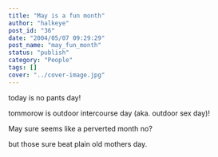 ```yaml
---
title: "May is a fun month"
author: "halkeye"
post_id: "36"
date: "2004/05/07 09:29:29"
post_name: "may_fun_month"
status: "publish"
category: "People"
tags: []
cover: "../cover-image.jpg"
---
```


today is no pants day!  

tommorow is outdoor intercourse day (aka. outdoor sex day)!

  

May sure seems like a perverted month no?

but those sure beat plain old mothers day.